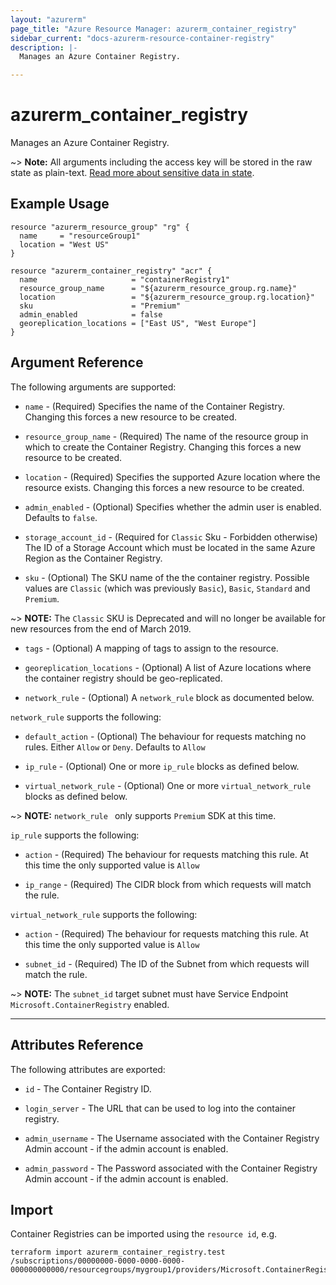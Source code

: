 ```yaml
---
layout: "azurerm"
page_title: "Azure Resource Manager: azurerm_container_registry"
sidebar_current: "docs-azurerm-resource-container-registry"
description: |-
  Manages an Azure Container Registry.

---
```


# azurerm_container_registry

Manages an Azure Container Registry.

~> **Note:** All arguments including the access key will be stored in the raw state as plain-text.
[Read more about sensitive data in state](/docs/state/sensitive-data.html).

## Example Usage

```hcl
resource "azurerm_resource_group" "rg" {
  name     = "resourceGroup1"
  location = "West US"
}

resource "azurerm_container_registry" "acr" {
  name                     = "containerRegistry1"
  resource_group_name      = "${azurerm_resource_group.rg.name}"
  location                 = "${azurerm_resource_group.rg.location}"
  sku                      = "Premium"
  admin_enabled            = false
  georeplication_locations = ["East US", "West Europe"]
}
```

## Argument Reference

The following arguments are supported:

* `name` - (Required) Specifies the name of the Container Registry. Changing this forces a new resource to be created.

* `resource_group_name` - (Required) The name of the resource group in which to create the Container Registry. Changing this forces a new resource to be created.

* `location` - (Required) Specifies the supported Azure location where the resource exists. Changing this forces a new resource to be created.

* `admin_enabled` - (Optional) Specifies whether the admin user is enabled. Defaults to `false`.

* `storage_account_id` - (Required for `Classic` Sku - Forbidden otherwise) The ID of a Storage Account which must be located in the same Azure Region as the Container Registry.

* `sku` - (Optional) The SKU name of the the container registry. Possible values are `Classic` (which was previously `Basic`), `Basic`, `Standard` and `Premium`.

~> **NOTE:** The `Classic` SKU is Deprecated and will no longer be available for new resources from the end of March 2019.

* `tags` - (Optional) A mapping of tags to assign to the resource.

* `georeplication_locations` - (Optional) A list of Azure locations where the container registry should be geo-replicated.

* `network_rule` - (Optional) A `network_rule` block as documented below.

`network_rule` supports the following:

* `default_action` - (Optional) The behaviour for requests matching no rules. Either `Allow` or `Deny`. Defaults to `Allow`

* `ip_rule` - (Optional) One or more `ip_rule` blocks as defined below.

* `virtual_network_rule` - (Optional) One or more `virtual_network_rule` blocks as defined below.

~> **NOTE:** `network_rule ` only supports `Premium` SDK at this time.

`ip_rule` supports the following:

* `action` - (Required) The behaviour for requests matching this rule. At this time the only supported value is `Allow`

* `ip_range` - (Required) The CIDR block from which requests will match the rule.

`virtual_network_rule` supports the following:

* `action` - (Required) The behaviour for requests matching this rule. At this time the only supported value is `Allow`

* `subnet_id` - (Required) The ID of the Subnet from which requests will match the rule.

~> **NOTE:** The `subnet_id` target subnet must have Service Endpoint `Microsoft.ContainerRegistry` enabled.

---
## Attributes Reference

The following attributes are exported:

* `id` - The Container Registry ID.

* `login_server` - The URL that can be used to log into the container registry.

* `admin_username` - The Username associated with the Container Registry Admin account - if the admin account is enabled.

* `admin_password` - The Password associated with the Container Registry Admin account - if the admin account is enabled.

## Import

Container Registries can be imported using the `resource id`, e.g.

```shell
terraform import azurerm_container_registry.test /subscriptions/00000000-0000-0000-0000-000000000000/resourcegroups/mygroup1/providers/Microsoft.ContainerRegistry/registries/myregistry1
```
